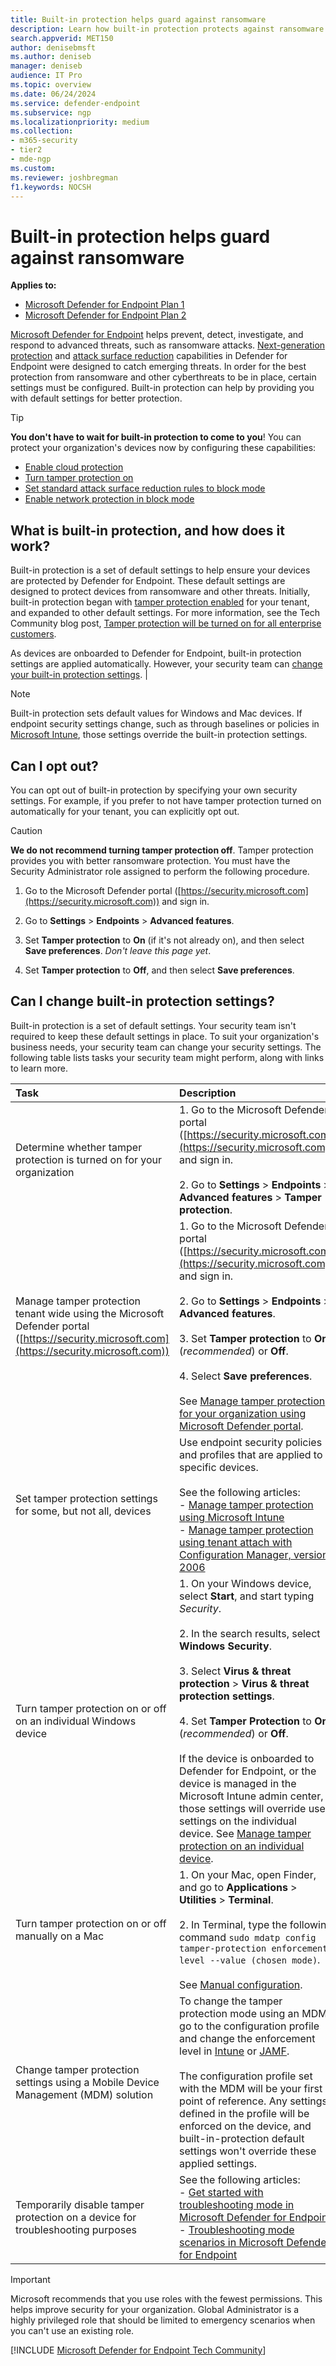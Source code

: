 ```yaml
---
title: Built-in protection helps guard against ransomware
description: Learn how built-in protection protects against ransomware as part of Microsoft Defender for Endpoint.
search.appverid: MET150
author: denisebmsft
ms.author: deniseb
manager: deniseb 
audience: IT Pro
ms.topic: overview
ms.date: 06/24/2024
ms.service: defender-endpoint
ms.subservice: ngp
ms.localizationpriority: medium
ms.collection: 
- m365-security
- tier2
- mde-ngp
ms.custom: 
ms.reviewer: joshbregman
f1.keywords: NOCSH 
---
```


# Built-in protection helps guard against ransomware

**Applies to:**

- [Microsoft Defender for Endpoint Plan 1](microsoft-defender-endpoint.md)
- [Microsoft Defender for Endpoint Plan 2](microsoft-defender-endpoint.md)

[Microsoft Defender for Endpoint](microsoft-defender-endpoint.md) helps prevent, detect, investigate, and respond to advanced threats, such as ransomware attacks. [Next-generation protection](next-generation-protection.md) and [attack surface reduction](overview-attack-surface-reduction.md) capabilities in Defender for Endpoint were designed to catch emerging threats. In order for the best protection from ransomware and other cyberthreats to be in place, certain settings must be configured. Built-in protection can help by providing you with default settings for better protection.

> [!TIP]
> **You don't have to wait for built-in protection to come to you**! You can protect your organization's devices now by configuring these capabilities:
> - [Enable cloud protection](enable-cloud-protection-microsoft-defender-antivirus.md)
> - [Turn tamper protection on](prevent-changes-to-security-settings-with-tamper-protection.md)
> - [Set standard attack surface reduction rules to block mode](attack-surface-reduction-rules-deployment.md)
> - [Enable network protection in block mode](enable-network-protection.md)

## What is built-in protection, and how does it work?

Built-in protection is a set of default settings to help ensure your devices are protected by Defender for Endpoint. These default settings are designed to protect devices from ransomware and other threats. Initially, built-in protection began with [tamper protection enabled](prevent-changes-to-security-settings-with-tamper-protection.md) for your tenant, and expanded to other default settings. For more information, see the Tech Community blog post, [Tamper protection will be turned on for all enterprise customers](https://techcommunity.microsoft.com/t5/microsoft-defender-for-endpoint/tamper-protection-will-be-turned-on-for-all-enterprise-customers/ba-p/3616478).

As devices are onboarded to Defender for Endpoint, built-in protection settings are applied automatically. However, your security team can [change your built-in protection settings](#can-i-change-built-in-protection-settings). |

> [!NOTE]
> Built-in protection sets default values for Windows and Mac devices. If endpoint security settings change, such as through baselines or policies in [Microsoft Intune](/mem/endpoint-manager-overview), those settings override the built-in protection settings.  

## Can I opt out?

You can opt out of built-in protection by specifying your own security settings. For example, if you prefer to not have tamper protection turned on automatically for your tenant, you can explicitly opt out.

> [!CAUTION]
> **We do not recommend turning tamper protection off**. Tamper protection provides you with better ransomware protection.
> You must have the Security Administrator role assigned to perform the following procedure.

1. Go to the Microsoft Defender portal ([https://security.microsoft.com](https://security.microsoft.com)) and sign in.

2. Go to **Settings** > **Endpoints** > **Advanced features**.

3. Set **Tamper protection** to **On** (if it's not already on), and then select **Save preferences**. *Don't leave this page yet*.

4. Set **Tamper protection** to **Off**, and then select **Save preferences**.

## Can I change built-in protection settings?

Built-in protection is a set of default settings. Your security team isn't required to keep these default settings in place. To suit your organization's business needs, your security team can change your security settings. The following table lists tasks your security team might perform, along with links to learn more. 

| Task | Description |
|:---|:---|
| Determine whether tamper protection is turned on for your organization | 1. Go to the Microsoft Defender portal ([https://security.microsoft.com](https://security.microsoft.com)) and sign in.<br/><br/>2. Go to **Settings** > **Endpoints** > **Advanced features** > **Tamper protection**.  |
| Manage tamper protection tenant wide using the Microsoft Defender portal ([https://security.microsoft.com](https://security.microsoft.com)) | 1. Go to the Microsoft Defender portal ([https://security.microsoft.com](https://security.microsoft.com)) and sign in.<br/><br/>2. Go to **Settings** > **Endpoints** > **Advanced features**.<br/><br/>3. Set **Tamper protection** to **On** (*recommended*) or **Off**.<br/><br/>4. Select **Save preferences**.<br/><br/>See [Manage tamper protection for your organization using Microsoft Defender portal](manage-tamper-protection-microsoft-365-defender.md). |
| Set tamper protection settings for some, but not all, devices | Use endpoint security policies and profiles that are applied to specific devices. <br/><br/>See the following articles:<br/>- [Manage tamper protection using Microsoft Intune](manage-tamper-protection-intune.md)<br/>- [Manage tamper protection using tenant attach with Configuration Manager, version 2006](manage-tamper-protection-configuration-manager.md)|
| Turn tamper protection on or off on an individual Windows device | 1. On your Windows device, select **Start**, and start typing *Security*.<br/><br/>2. In the search results, select **Windows Security**.<br/><br/>3. Select **Virus & threat protection** > **Virus & threat protection settings**.<br/><br/>4. Set **Tamper Protection** to **On** (*recommended*) or **Off**. <br/><br/>If the device is onboarded to Defender for Endpoint, or the device is managed in the Microsoft Intune admin center, those settings will override user settings on the individual device. See [Manage tamper protection on an individual device](manage-tamper-protection-individual-device.md). |
| Turn tamper protection on or off manually on a Mac | 1. On your Mac, open Finder, and go to **Applications** > **Utilities** > **Terminal**.<br/><br/>2. In Terminal, type the following command `sudo mdatp config tamper-protection enforcement-level --value (chosen mode)`.<br/><br/>See [Manual configuration](tamperprotection-macos.md#manual-configuration). |
| Change tamper protection settings using a Mobile Device Management (MDM) solution | To change the tamper protection mode using an MDM, go to the configuration profile and change the enforcement level in  [Intune](tamperprotection-macos.md#intune) or [JAMF](tamperprotection-macos.md#jamf).<br/><br/>The configuration profile set with the MDM will be your first point of reference. Any settings defined in the profile will be enforced on the device, and built-in-protection default settings won't override these applied settings.  |
| Temporarily disable tamper protection on a device for troubleshooting purposes | See the following articles:<br/>- [Get started with troubleshooting mode in Microsoft Defender for Endpoint](enable-troubleshooting-mode.md)<br/>- [Troubleshooting mode scenarios in Microsoft Defender for Endpoint](troubleshooting-mode-scenarios.md) |

> [!IMPORTANT]
> Microsoft recommends that you use roles with the fewest permissions. This helps improve security for your organization. Global Administrator is a highly privileged role that should be limited to emergency scenarios when you can't use an existing role.

[!INCLUDE [Microsoft Defender for Endpoint Tech Community](../includes/defender-mde-techcommunity.md)]
